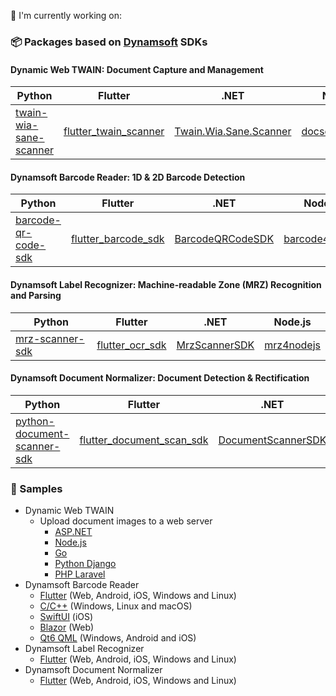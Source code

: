 🔭 I'm currently working on:

### 📦 Packages based on [Dynamsoft](https://www.dynamsoft.com/) SDKs

#### Dynamic Web TWAIN: Document Capture and Management

| Python      | Flutter         | .NET | Node.js | Go|
| ----------- | ----------- |-----------    | -----------    | -----------    |
| [twain-wia-sane-scanner](https://github.com/yushulx/twain-wia-sane-scanner) |[flutter_twain_scanner](https://github.com/yushulx/flutter_twain_scanner)     |  [Twain.Wia.Sane.Scanner](https://github.com/yushulx/dotnet-twain-wia-sane-scanner)  |[docscan4nodejs](https://github.com/yushulx/dynamsoft-service-REST-API) | [goBarcodeQrSDK](https://github.com/yushulx/goBarcodeQrSDK) |

#### Dynamsoft Barcode Reader: 1D & 2D Barcode Detection

| Python      | Flutter         | .NET | Node.js |
| ----------- | ----------- |-----------    | -----------    |
| [barcode-qr-code-sdk](https://pypi.org/project/barcode-qr-code-sdk/) | [flutter_barcode_sdk](https://github.com/yushulx/flutter_barcode_sdk)   | [BarcodeQRCodeSDK ](https://github.com/yushulx/dotnet-barcode-qr-code-sdk/) |[barcode4nodejs](https://github.com/yushulx/nodejs-barcode) |


#### Dynamsoft Label Recognizer: Machine-readable Zone (MRZ) Recognition and Parsing

| Python      | Flutter         | .NET | Node.js |
| ----------- | ----------- |-----------    | -----------    |
| [mrz-scanner-sdk](https://github.com/yushulx/python-mrz-scanner-sdk) |[flutter_ocr_sdk](https://github.com/yushulx/flutter_ocr_sdk)     | [MrzScannerSDK](https://github.com/yushulx/dotnet-mrz-sdk)           | [mrz4nodejs](https://github.com/yushulx/mrz4nodejs) |

#### Dynamsoft Document Normalizer: Document Detection & Rectification

| Python      | Flutter         | .NET | Node.js |
| ----------- | ----------- |-----------    | -----------    |
|[python-document-scanner-sdk](https://github.com/yushulx/python-document-scanner-sdk) |[flutter_document_scan_sdk](https://github.com/yushulx/flutter_document_scan_sdk)    | [DocumentScannerSDK](https://github.com/yushulx/dotnet-document-scanner-sdk)            | [docrectifier4nodejs](https://github.com/yushulx/nodejs-document-rectification) |

### 🚀 Samples
- Dynamic Web TWAIN
    - Upload document images to a web server
      - [ASP.NET](https://github.com/yushulx/web-twain-document-scan-management-examples/tree/main/examples/asp_dotnet_upload)
      - [Node.js](https://github.com/yushulx/web-twain-document-scan-management-examples/tree/main/examples/node_upload)
      - [Go](https://github.com/yushulx/web-twain-document-scan-management-examples/tree/main/examples/golang_upload)
      - [Python Django](https://github.com/yushulx/web-twain-document-scan-management-examples/blob/main/examples/python_upload)
      - [PHP Laravel](https://github.com/yushulx/web-twain-document-scan-management/tree/main/examples/php_laravel)
- Dynamsoft Barcode Reader
  - [Flutter](https://github.com/yushulx/flutter-barcode-scanner) (Web, Android, iOS, Windows and Linux)
  - [C/C++](https://github.com/yushulx/cmake-cpp-barcode-qrcode) (Windows, Linux and macOS)
  - [SwiftUI](https://github.com/yushulx/ios-swiftui-camera-qr-code-scanner) (iOS)
  - [Blazor](https://github.com/yushulx/blazor-barcode-qrcode-reader-scanner) (Web)
  - [Qt6 QML](https://github.com/yushulx/Qt-QML-QR-code-scanner) (Windows, Android and iOS)
- Dynamsoft Label Recognizer
  - [Flutter](https://github.com/yushulx/flutter-MRZ-scanner) (Web, Android, iOS, Windows and Linux)
- Dynamsoft Document Normalizer
  - [Flutter](https://github.com/yushulx/flutter-document-scanner) (Web, Android, iOS, Windows and Linux)
